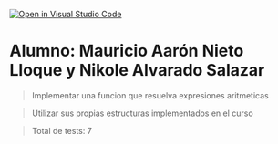 [![Open in Visual Studio Code](https://classroom.github.com/assets/open-in-vscode-c66648af7eb3fe8bc4f294546bfd86ef473780cde1dea487d3c4ff354943c9ae.svg)](https://classroom.github.com/online_ide?assignment_repo_id=7600284&assignment_repo_type=AssignmentRepo)
# Alumno: Mauricio Aarón Nieto Lloque y Nikole Alvarado Salazar
> Implementar una funcion que resuelva expresiones aritmeticas

> Utilizar sus propias estructuras implementados en el curso

>Total de tests: 7
